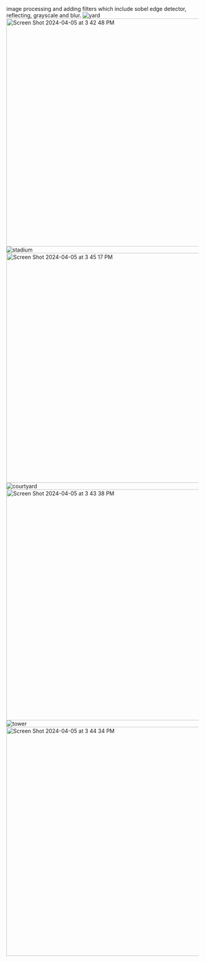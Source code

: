 image processing and adding filters which include sobel edge detector, reflecting, grayscale and blur.
![yard](https://github.com/bsho5/image-filters/assets/78376508/46eb4163-43ad-46a6-9247-c1df0e164da4)
<img width="596" alt="Screen Shot 2024-04-05 at 3 42 48 PM" src="https://github.com/bsho5/image-filters/assets/78376508/3179804e-6314-4c41-905a-518c773ae58a">
![stadium](https://github.com/bsho5/image-filters/assets/78376508/785ec263-9dde-4e10-8849-77cfa168e99b)
<img width="601" alt="Screen Shot 2024-04-05 at 3 45 17 PM" src="https://github.com/bsho5/image-filters/assets/78376508/b0fbc9d3-e28a-4521-ae72-9f5681e17bec">
![courtyard](https://github.com/bsho5/image-filters/assets/78376508/6df515f6-ec97-43a2-b466-bb0fd180d467)
<img width="604" alt="Screen Shot 2024-04-05 at 3 43 38 PM" src="https://github.com/bsho5/image-filters/assets/78376508/fc8d9910-3fcc-4ba8-be9a-1aba538e94b0">
![tower](https://github.com/bsho5/image-filters/assets/78376508/8778bf6f-f2a6-416d-902f-3ad8f59106a5)
<img width="599" alt="Screen Shot 2024-04-05 at 3 44 34 PM" src="https://github.com/bsho5/image-filters/assets/78376508/0f219e44-262e-48ab-b8bd-a97b8ed8dce7">
